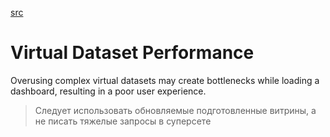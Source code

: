 [src](https://docs.preset.io/docs/virtual-datasets#:~:text=a%20column%20name.-,Virtual%20Dataset%20Performance,-Preset%20leverages%20the)

# Virtual Dataset Performance
Overusing complex virtual datasets may create bottlenecks while loading a dashboard, resulting in a poor user experience.

> Следует использовать обновляемые подготовленные витрины, а не писать тяжелые запросы в суперсете
